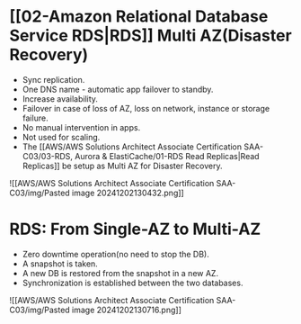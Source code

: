 # [[02-Amazon Relational Database Service RDS|RDS]] Multi AZ(Disaster Recovery)
- Sync replication.
- One DNS name - automatic app failover to standby.
- Increase availability.
- Failover in case of loss of AZ, loss on network, instance or storage failure.
- No manual intervention in apps.
- Not used for scaling.
- The [[AWS/AWS Solutions Architect Associate Certification SAA-C03/03-RDS, Aurora & ElastiCache/01-RDS Read Replicas|Read Replicas]] be setup as Multi AZ for Disaster Recovery.

![[AWS/AWS Solutions Architect Associate Certification SAA-C03/img/Pasted image 20241202130432.png]]


# RDS: From Single-AZ to Multi-AZ
- Zero downtime operation(no need to stop the DB).
- A snapshot is taken.
- A new DB is restored from the snapshot in a new AZ.
- Synchronization is established between the two databases.

![[AWS/AWS Solutions Architect Associate Certification SAA-C03/img/Pasted image 20241202130716.png]]